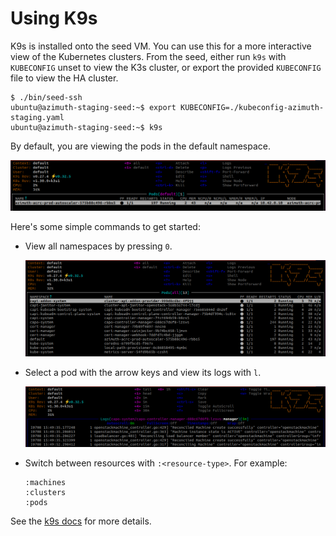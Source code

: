 # Using K9s

K9s is installed onto the seed VM. You can use this for a more interactive view
of the Kubernetes clusters. From the seed, either run `k9s` with `KUBECONFIG`
unset to view the K3s cluster, or export the provided `KUBECONFIG` file to view
the HA cluster.

```console
$ ./bin/seed-ssh
ubuntu@azimuth-staging-seed:~$ export KUBECONFIG=./kubeconfig-azimuth-staging.yaml
ubuntu@azimuth-staging-seed:~$ k9s
```

By default, you are viewing the pods in the default namespace.

![Pods view in K9s](k9s-default-pods.png)

Here's some simple commands to get started:

* View all namespaces by pressing `0`.

  ![All pods in K9s](k9s-all-pods.png)

* Select a pod with the arrow keys and view its logs with `l`.

  ![capo-controller logs in K9s](k9s-pod-logs.png)

* Switch between resources with `:<resource-type>`. For example:

  ```console
  :machines
  :clusters
  :pods
  ```


See the [k9s docs](https://k9scli.io/) for more details.

